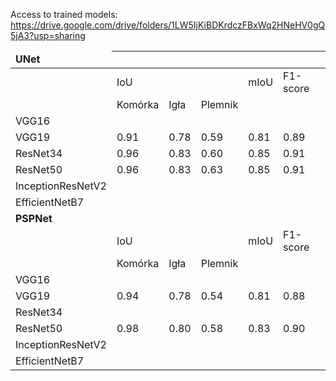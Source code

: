 Access to trained models: https://drive.google.com/drive/folders/1LW5IjKiBDKrdczFBxWq2HNeHV0gQ5jA3?usp=sharing

<table class="tg">
<thead>
  <tr>
    <td class="tg-7btt"><b>UNet</b></td>
    <th class="tg-0pky"></th>
    <th class="tg-0pky"></th>
    <th class="tg-0pky"></th>
    <th class="tg-0pky"></th>
    <th class="tg-0pky"></th>
  </tr>
</thead>
<tbody>
  <tr>
    <td class="tg-0pky"></td>
    <td class="tg-c3ow">IoU</td>
    <td class="tg-c3ow"></td>
    <td class="tg-c3ow"></td>
    <td class="tg-0pky">mIoU</td>
    <td class="tg-0pky">F1-score</td>
  </tr>
  <tr>
    <td class="tg-0pky"></td>
    <td class="tg-c3ow">Komórka</td>
    <td class="tg-c3ow">Igła</td>
    <td class="tg-c3ow">Plemnik</td>
    <td class="tg-0pky"></td>
    <td class="tg-0pky"></td>
  </tr>
  <tr>
    <td class="tg-0pky">VGG16</td>
    <td class="tg-c3ow"></td>
    <td class="tg-c3ow"></td>
    <td class="tg-c3ow"></td>
    <td class="tg-0pky"></td>
    <td class="tg-0pky"></td>
  </tr>
  <tr>
    <td class="tg-0pky">VGG19</td>
    <td class="tg-c3ow">0.91</td>
    <td class="tg-c3ow">0.78</td>
    <td class="tg-c3ow">0.59</td>
    <td class="tg-0pky">0.81</td>
    <td class="tg-0pky">0.89</td>
  </tr>
  <tr>
    <td class="tg-fymr">ResNet34</td>
    <td class="tg-7btt">0.96</td>
    <td class="tg-7btt">0.83</td>
    <td class="tg-7btt">0.60</td>
    <td class="tg-fymr">0.85</td>
    <td class="tg-fymr">0.91</td>
  </tr>
  <tr>
    <td class="tg-fymr">ResNet50</td>
    <td class="tg-7btt">0.96</td>
    <td class="tg-7btt">0.83</td>
    <td class="tg-7btt">0.63</td>
    <td class="tg-fymr">0.85</td>
    <td class="tg-fymr">0.91</td>
  </tr>
  <tr>
    <td class="tg-0pky">InceptionResNetV2</td>
    <td class="tg-c3ow"></td>
    <td class="tg-c3ow"></td>
    <td class="tg-c3ow"></td>
    <td class="tg-0pky"></td>
    <td class="tg-0pky"></td>
  </tr>
  <tr>
    <td class="tg-0pky">EfficientNetB7</td>
    <td class="tg-c3ow"></td>
    <td class="tg-c3ow"></td>
    <td class="tg-c3ow"></td>
    <td class="tg-0pky"></td>
    <td class="tg-0pky"></td>
  </tr>
  <tr>
    <td class="tg-7btt"><b>PSPNet</b></td>
    <td class="tg-0pky"></td>
    <td class="tg-0pky"></td>
    <td class="tg-0pky"></td>
    <td class="tg-0pky"></td>
    <td class="tg-0pky"></td>
  </tr>
  <tr>
    <td class="tg-0pky"></td>
    <td class="tg-c3ow">IoU</td>
    <td class="tg-c3ow"></td>
    <td class="tg-c3ow"></td>
    <td class="tg-0pky">mIoU</td>
    <td class="tg-0pky">F1-score</td>
  </tr>
  <tr>
    <td class="tg-0pky"></td>
    <td class="tg-c3ow">Komórka</td>
    <td class="tg-c3ow">Igła</td>
    <td class="tg-c3ow">Plemnik</td>
    <td class="tg-c3ow"></td>
    <td class="tg-0pky"></td>
  </tr>
  <tr>
    <td class="tg-0pky">VGG16</td>
    <td class="tg-c3ow"></td>
    <td class="tg-c3ow"></td>
    <td class="tg-c3ow"></td>
    <td class="tg-0pky"></td>
    <td class="tg-0pky"></td>
  </tr>
  <tr>
    <td class="tg-0pky">VGG19</td>
    <td class="tg-c3ow">0.94</td>
    <td class="tg-c3ow">0.78</td>
    <td class="tg-c3ow">0.54</td>
    <td class="tg-0pky">0.81</td>
    <td class="tg-0pky">0.88</td>
  </tr>
  <tr>
    <td class="tg-0pky">ResNet34</td>
    <td class="tg-c3ow"></td>
    <td class="tg-c3ow"></td>
    <td class="tg-c3ow"></td>
    <td class="tg-0pky"></td>
    <td class="tg-0pky"></td>
  </tr>
  <tr>
    <td class="tg-fymr">ResNet50</td>
    <td class="tg-7btt">0.98</td>
    <td class="tg-7btt">0.80</td>
    <td class="tg-7btt">0.58</td>
    <td class="tg-fymr">0.83</td>
    <td class="tg-fymr">0.90</td>
  </tr>
  <tr>
    <td class="tg-0pky">InceptionResNetV2</td>
    <td class="tg-c3ow"></td>
    <td class="tg-c3ow"></td>
    <td class="tg-c3ow"></td>
    <td class="tg-0pky"></td>
    <td class="tg-0pky"></td>
  </tr>
  <tr>
    <td class="tg-0pky">EfficientNetB7</td>
    <td class="tg-c3ow"></td>
    <td class="tg-c3ow"></td>
    <td class="tg-c3ow"></td>
    <td class="tg-0pky"></td>
    <td class="tg-0pky"></td>
  </tr>
</tbody>
</table>
